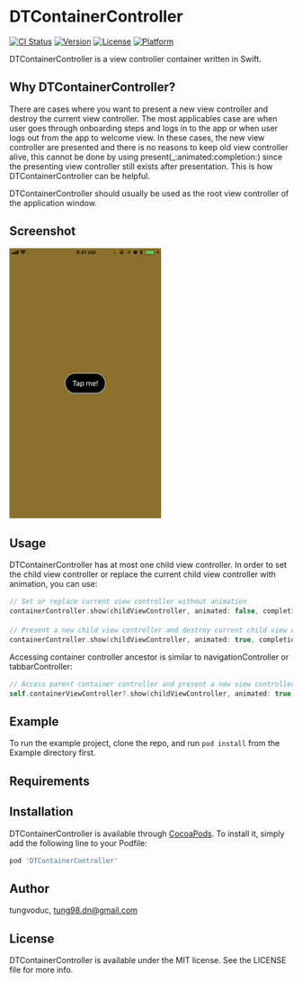 # DTContainerController

[![CI Status](http://img.shields.io/travis/tungvoduc/DTContainerController.svg?style=flat)](https://travis-ci.org/tungvoduc/DTContainerController)
[![Version](https://img.shields.io/cocoapods/v/DTContainerController.svg?style=flat)](http://cocoapods.org/pods/DTContainerController)
[![License](https://img.shields.io/cocoapods/l/DTContainerController.svg?style=flat)](http://cocoapods.org/pods/DTContainerController)
[![Platform](https://img.shields.io/cocoapods/p/DTContainerController.svg?style=flat)](http://cocoapods.org/pods/DTContainerController)

DTContainerController is a view controller container written in Swift.

## Why DTContainerController?

There are cases where you want to present a new view controller and destroy the current view controller. The most applicables case are when user goes through onboarding steps and logs in to the app or when user logs out from the app to welcome view. In these cases, the new view controller are presented and there is no reasons to keep old view controller alive,  this cannot be done by using present(_:animated:completion:) since the presenting view controller still exists after presentation. This is how DTContainerController can be helpful.

DTContainerController should usually be used as the root view controller of the application window.

## Screenshot
![Screenshot](giphy.gif)

## Usage

DTContainerController has at most one child view controller. In order to set the child view controller or replace the current child view controller with animation, you can use:

```swift
// Set or replace current view controller without animation
containerController.show(childViewController, animated: false, completion: nil)

// Present a new child view controller and destroy current child view controller with transition
containerController.show(childViewController, animated: true, completion: nil)
```

Accessing container controller ancestor is similar to navigationController or tabbarController:

```swift
// Access parent container controller and present a new view controller
self.containerViewController?.show(childViewController, animated: true, completion: nil)
```

## Example

To run the example project, clone the repo, and run `pod install` from the Example directory first.

## Requirements

## Installation

DTContainerController is available through [CocoaPods](http://cocoapods.org). To install
it, simply add the following line to your Podfile:

```ruby
pod 'DTContainerController'
```

## Author

tungvoduc, tung98.dn@gmail.com

## License

DTContainerController is available under the MIT license. See the LICENSE file for more info.
